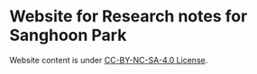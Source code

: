 # Website for Research notes for Sanghoon Park <a href="[https://github.com/pherephobia/Research_notes/blob/main/media/social.png](https://github.com/pherephobia/Research_notes/blob/main/media/social.png?raw=true)" align="right" width="120" /></a>


Website content is under [CC-BY-NC-SA-4.0 License](https://creativecommons.org/licenses/by-nc-sa/4.0/).
